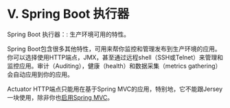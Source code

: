 # V. Spring Boot 执行器

Spring Boot 执行器：: 生产环境可用的特性。

Spring Boot包含很多其他特性，可用来帮你监控和管理发布到生产环境的应用。你可以选择使用HTTP端点，JMX，甚至通过远程shell（SSH或Telnet）来管理和监控应用。审计（Auditing），健康（health）和数据采集（metrics gathering）会自动应用到你的应用。

Actuator HTTP端点只能用在基于Spring MVC的应用，特别地，它不能跟Jersey一块使用，除非你也[启用Spring MVC](http://docs.spring.io/spring-boot/docs/1.4.1.RELEASE/reference/htmlsingle/#howto-use-actuator-with-jersey)。

